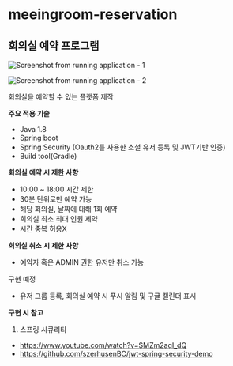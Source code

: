 # meeingroom-reservation

## 회의실 예약 프로그램  
![Screenshot from running application - 1](etc/1.png?raw=true)

![Screenshot from running application - 2](etc/2.png?raw=true)

회의실을 예약할 수 있는 플랫폼 제작

**주요 적용 기술**
- Java 1.8
- Spring boot
- Spring Security (Oauth2를 사용한 소셜 유저 등록 및 JWT기반 인증)
- Build tool(Gradle)

**회의실 예약 시 제한 사항**
- 10:00 ~ 18:00 시간 제한
- 30분 단위로만 예약 가능
- 해당 회의실, 날짜에 대해 1회 예약
- 희의실 최소 최대 인원 제약
- 시간 중복 허용X

**회의실 취소 시 제한 사항**
- 예약자 혹은 ADMIN 권한 유저만 취소 가능
 
구현 예정
- 유저 그룹 등록, 회의실 예약 시 푸시 알림 및 구글 캘린더 표시

**구현 시 참고**
1. 스프링 시큐리티
- https://www.youtube.com/watch?v=SMZm2aqI_dQ
- https://github.com/szerhusenBC/jwt-spring-security-demo 